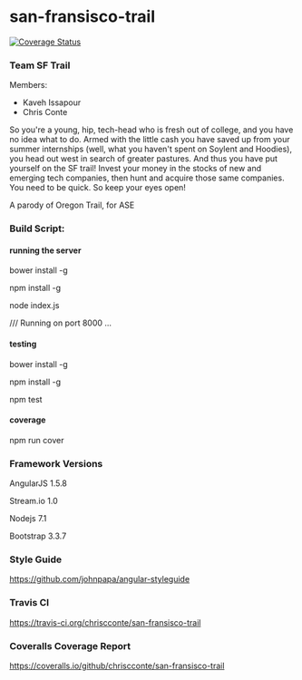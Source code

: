 # san-fransisco-trail

[![Coverage Status](https://coveralls.io/repos/github/chriscconte/san-fransisco-trail/badge.svg?branch=master)](https://coveralls.io/github/chriscconte/san-fransisco-trail?branch=master)

### Team SF Trail
Members:
* Kaveh Issapour
* Chris Conte

So you're a young, hip, tech-head who is fresh out of college, and you have no idea what to do. Armed with the little cash you have saved up from your summer internships (well, what you haven't spent on Soylent and Hoodies), you head out west in search of greater pastures. And thus you have put yourself on the SF trail! Invest your money in the stocks of new and emerging tech companies, then hunt and acquire those same companies. You need to be quick. So keep your eyes open!

A parody of Oregon Trail, for ASE

### Build Script:


#### running the server

bower install -g

npm install -g

node index.js

/// Running on port  8000 ...

#### testing


bower install -g

npm install -g

npm test

#### coverage 

npm run cover

### Framework Versions
AngularJS 1.5.8

Stream.io 1.0

Nodejs 7.1  

Bootstrap 3.3.7  

### Style Guide
https://github.com/johnpapa/angular-styleguide

### Travis CI

https://travis-ci.org/chriscconte/san-fransisco-trail

### Coveralls Coverage Report

https://coveralls.io/github/chriscconte/san-fransisco-trail
